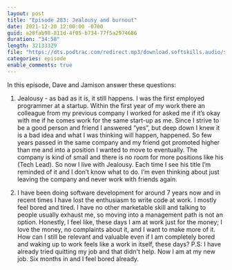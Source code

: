 ```yaml
---
layout: post
title: "Episode 283: Jealousy and burnout"
date: 2021-12-20 12:00:00 -0700
guid: a28fab98-811d-4f05-b734-77f5a2974686
duration: "34:58"
length: 32133329
file: "https://dts.podtrac.com/redirect.mp3/download.softskills.audio/sse-283.mp3"
categories: episode
enable_comments: true
---
```


In this episode, Dave and Jamison answer these questions:

1. Jealousy - as bad as it is, it still happens. I was the first employed programmer at a startup.
   Within the first year of my work there an colleague from my previous company I worked for asked me if it’s okay with me if he comes work for the same start-up as me. Since I strive to be a good person and friend I answered “yes”, but deep down I knew it is a bad idea and what I was thinking will happen, happened.
   So few years passed in the same company and my friend got promoted higher than me and into a position I wanted to move to eventually. The company is kind of small and there is no room for more positions like his (Tech Lead). So now I live with Jealousy. Each time I see his title I’m reminded of it and I don’t know what to do. I’m even thinking about just leaving the company and never work with friends again.

2. I have been doing software development for around 7 years now and in recent times I have lost the enthusiasm to write code at work. I mostly feel bored and tired. I have no other marketable skill and talking to people usually exhaust me, so moving into a management path is not an option. Honestly, I feel like, these days I am at work just for the money; I love the money, no complaints about it, and I want to make more of it. How can I still be relevant and valuable even if I am completely bored and waking up to work feels like a work in itself, these days? P.S: I have already tried quitting my job and that didn't help. Now I am at my new job. Six months in and I feel bored already.
